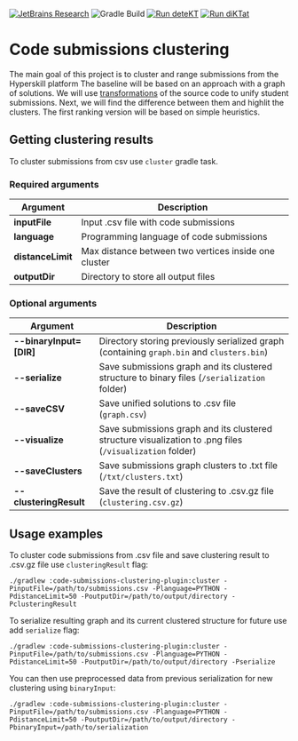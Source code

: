[![JetBrains Research](https://jb.gg/badges/research.svg)](https://confluence.jetbrains.com/display/ALL/JetBrains+on+GitHub)
![Gradle Build](https://github.com/hyperskill/code-submissions-clustering/workflows/Gradle%20Build/badge.svg?branch=main)
[![Run deteKT](https://github.com/hyperskill/code-submissions-clustering/actions/workflows/detekt.yml/badge.svg)](https://github.com/hyperskill/code-submissions-clustering/actions/workflows/detekt.yml)
[![Run diKTat](https://github.com/hyperskill/code-submissions-clustering/actions/workflows/diktat.yml/badge.svg)](https://github.com/hyperskill/code-submissions-clustering/actions/workflows/diktat.yml)

# Code submissions clustering

The main goal of this project is to cluster and range submissions from the Hyperskill platform
The baseline will be based on an approach with a graph of solutions.
We will use [transformations](https://github.com/JetBrains-Research/ast-transformations) of the source code
to unify student submissions. Next, we will find the difference between them and highlit the clusters.
The first ranking version will be based on simple heuristics.

## Getting clustering results

To cluster submissions from csv use `cluster` gradle task.

### Required arguments

| Argument          | Description                                          |
|-------------------|------------------------------------------------------|
| **inputFile**     | Input .csv file with code submissions                |
| **language**      | Programming language of code submissions             |
| **distanceLimit** | Max distance between two vertices inside one cluster |
| **outputDir**     | Directory to store all output files                  |

### Optional arguments

| Argument                | Description                                                                                              |
|-------------------------|----------------------------------------------------------------------------------------------------------|
| **--binaryInput=[DIR]** | Directory storing previously serialized graph (containing `graph.bin` and `clusters.bin`)                |
| **--serialize**         | Save submissions graph and its clustered structure to binary files (`/serialization` folder)             |
| **--saveCSV**           | Save unified solutions to .csv file (`graph.csv`)                                                        |
| **--visualize**         | Save submissions graph and its clustered structure visualization to .png files (`/visualization` folder) |
| **--saveClusters**      | Save submissions graph clusters to .txt file (`/txt/clusters.txt`)                                       |
| **--clusteringResult**  | Save the result of clustering to .csv.gz file (`clustering.csv.gz`)                                      |

## Usage examples

To cluster code submissions from .csv file and save clustering result to .csv.gz file use `clusteringResult` flag:

```
./gradlew :code-submissions-clustering-plugin:cluster -PinputFile=/path/to/submissions.csv -Planguage=PYTHON -PdistanceLimit=50 -PoutputDir=/path/to/output/directory -PclusteringResult
```

To serialize resulting graph and its current clustered structure for future use add `serialize` flag:
```
./gradlew :code-submissions-clustering-plugin:cluster -PinputFile=/path/to/submissions.csv -Planguage=PYTHON -PdistanceLimit=50 -PoutputDir=/path/to/output/directory -Pserialize
```

You can then use preprocessed data from previous serialization for new clustering using `binaryInput`:

```
./gradlew :code-submissions-clustering-plugin:cluster -PinputFile=/path/to/submissions.csv -Planguage=PYTHON -PdistanceLimit=50 -PoutputDir=/path/to/output/directory -PbinaryInput=/path/to/serialization
```
